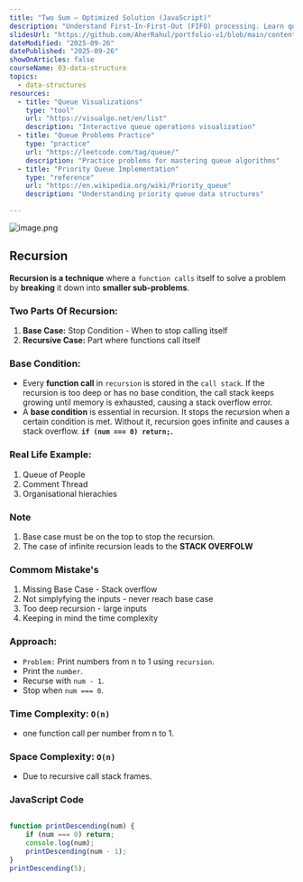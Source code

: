 ```yaml
---
title: "Two Sum – Optimized Solution (JavaScript)"
description: "Understand First-In-First-Out (FIFO) processing. Learn queue operations, circular queues, priority queues, deques, and queue applications in algorithms and system design."
slidesUrl: "https://github.com/AherRahul/portfolio-v1/blob/main/content/articles"
dateModified: "2025-09-26"
datePublished: "2025-09-26"
showOnArticles: false
courseName: 03-data-structure
topics:
  - data-structures
resources:
  - title: "Queue Visualizations"
    type: "tool"
    url: "https://visualgo.net/en/list"
    description: "Interactive queue operations visualization"
  - title: "Queue Problems Practice"
    type: "practice"
    url: "https://leetcode.com/tag/queue/"
    description: "Practice problems for mastering queue algorithms"
  - title: "Priority Queue Implementation"
    type: "reference"
    url: "https://en.wikipedia.org/wiki/Priority_queue"
    description: "Understanding priority queue data structures"

---
```


![image.png](https://res.cloudinary.com/duojkrgue/image/upload/v1758777256/Portfolio/dsa/Data_Structure_and_algorithms_xibaur.png)

Recursion
------------------

**Recursion is a technique** where a `function calls` itself to solve a problem by **breaking** it down into **smaller sub-problems**.

### Two Parts Of Recursion:
1. **Base Case:** Stop Condition - When to stop calling itself
2. **Recursive Case:** Part where functions call itself


### Base Condition:
*   Every **function call** in `recursion` is stored in the `call stack`. If the recursion is too deep or has no base condition, the call stack keeps growing until memory is exhausted, causing a stack overflow error.
*   A **base condition** is essential in recursion. It stops the recursion when a certain condition is met. Without it, recursion goes infinite and causes a stack overflow. **`if (num === 0) return;`.**


### Real Life Example: 
1. Queue of People
2. Comment Thread
3. Organisational hierachies

### Note
1. Base case must be on the top to stop the recursion.
2. The case of infinite recursion leads to the **STACK OVERFOLW**

### Commom Mistake's
1. Missing Base Case - Stack overflow
2. Not simplyfying the inputs - never reach base case
3. Too deep recursion - large inputs
4. Keeping in mind the time complexity

### Approach:

*   `Problem:` Print numbers from n to 1 using `recursion`.
*   Print the `number`.
*   Recurse with `num - 1`.
*   Stop when `num === 0`.

### Time Complexity: `O(n)`

*   one function call per number from n to 1.
    

### Space Complexity: `O(n)`

*   Due to recursive call stack frames.
    

### JavaScript Code

```javascript

function printDescending(num) {
    if (num === 0) return;
    console.log(num);
    printDescending(num - 1);
}
printDescending(5);       
```